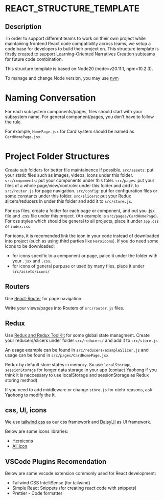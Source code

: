 # REACT_STRUCTURE_TEMPLATE

## Description
 In order to support different teams to work on their own project while maintaining frontend React code compatibility across teams, we setup a code base for developers to build their project on. This structure template is firstly created to support Learning-Oriented Narratives Creation subteams for future code combination. 

This structure template is based on Node20 (node=v20.11.1, npm=10.2.3).

To manage and change Node version, you may use [nvm](https://github.com/nvm-sh/nvm)

# Naming Conversation
For each subsystem components/pages, files should start with your subsystem name. For general component/pages, you don't have to follow the rule.

For example, `HomePage.jsx` for Card system should be named as  `CardHomePage.jsx`. 


# Project Folder Structures
Create sub folders for better file maintainence if possible.
`src/assets`: put your static files such as images, videos, icons under this folder.
`src/components`: put your components under this foler.
`src/pages`: put your files of a whole page/view/controler under this folder and add it to `src/router.js` for page navigation.
`src/config`: put for configuration files or some constants under this folder.
`src/slicers`: put your Redux slicers/reducers in under this folder and add it to `src/store.js`.

For css files, create a folder for each page or component, and put you .jsx file and .css file under this project. (An example is `src/pages/CardHomePage`). For css styles which should be general to all projects, place it under `app.css` or `index.css`

For icons, it is recomended link the icon in your code instead of downloaded into project (such as using third parties like `Heroicons`). If you do need some icons to be downloaded:
 - for icons specific to a component or page, palce it under the folder with your `.jsx` and `.css`.
 - for icons of general purpuse or used by many files, place it under `src/assets/icons/`


## Routers
Use [React-Router](https://reactrouter.com/en/main) for page navigation.

Write your views/pages into Routers of `src/router.js` files.

## Redux
Use [Redux and Redux ToolKit](https://redux.js.org/) for some global state managment. Create your reducers/slicers under folder `src/reducers/` and add it to `src/store.js`

An usage example can be found in `src/reducers/exampleSlicer.js` and usage can be found in `src/pages/CardHomePage.jsx`.

Redux by default store states in memory. So use `localStorage`, `sessionStorage` for longer data storage in your app (contact Yaohong if you think it is neccessary to use localStorage and sessionStorage as Redux storing method).  

If you need to add middleware or change `store.js` for otehr reasons, ask Yaohong to modify the it.



## css, UI, icons
We use [tailwind css](https://tailwindcss.com/) as our css framework and [DaisyUI](https://daisyui.com/components/)  as UI framework.

Below are some icons libraries:
 - [Heroicons](https://heroicons.com/)
 - [Ali icon](https://www.iconfont.cn/)


 ## VSCode Plugins Recomendation
 Below are some vscode extension commonly used for React development:
  - Tailwind CSS IntelliSense  (for tailwind)
  - Simple React Snippets (for creating react code with snippets)
  - Prettier - Code formatter